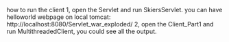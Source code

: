 how to run the client
1, open the Servlet and run SkiersServlet. 
    you can have helloworld webpage on local tomcat: http://localhost:8080/Servlet_war_exploded/
2, open the Client_Part1 and run MultithreadedClient, you could see all the output.